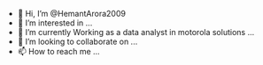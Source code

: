 - 👋 Hi, I’m @HemantArora2009
- 👀 I’m interested in ...
- 🌱 I’m currently Working as a data analyst in motorola solutions ...
- 💞️ I’m looking to collaborate on ...
- 📫 How to reach me ...

<!---
HemantArora2009/HemantArora2009 is a ✨ special ✨ repository because its `README.md` (this file) appears on your GitHub profile.
You can click the Preview link to take a look at your changes.
--->
